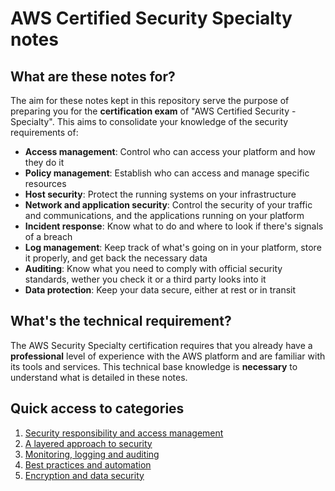 # AWS Certified Security Specialty notes
## What are these notes for?
The aim for these notes kept in this repository serve the purpose of preparing you for the **certification exam** of "AWS Certified Security - Specialty". This aims to consolidate your knowledge of the security requirements of:
- **Access management**: Control who can access your platform and how they do it
- **Policy management**: Establish who can access and manage specific resources
- **Host security**: Protect the running systems on your infrastructure
- **Network and application security**: Control the security of your traffic and communications, and the applications running on your platform
- **Incident response**: Know what to do and where to look if there's signals of a breach
- **Log management**: Keep track of what's going on in your platform, store it properly, and get back the necessary data
- **Auditing**: Know what you need to comply with official security standards, wether you check it or a third party looks into it
- **Data protection**: Keep your data secure, either at rest or in transit

## What's the technical requirement?
The AWS Security Specialty certification requires that you already have a **professional** level of experience with the AWS platform and are familiar with its tools and services. This technical base knowledge is **necessary** to understand what is detailed in these notes.

## Quick access to categories
1. [Security responsibility and access management](https://github.com/ivanol55/aws-certified-security-specialty-notes//tree/main/access-management/)
2. [A layered approach to security](https://github.com/ivanol55/aws-certified-security-specialty-notes//tree/main/layered-approach/)
3. [Monitoring, logging and auditing](https://github.com/ivanol55/aws-certified-security-specialty-notes//tree/main/monitoring-logging-auditing/)
4. [Best practices and automation](https://github.com/ivanol55/aws-certified-security-specialty-notes//tree/main/best-practices-and-automation/)
5. [Encryption and data security](https://github.com/ivanol55/aws-certified-security-specialty-notes//tree/main/encryption-data-security/)
